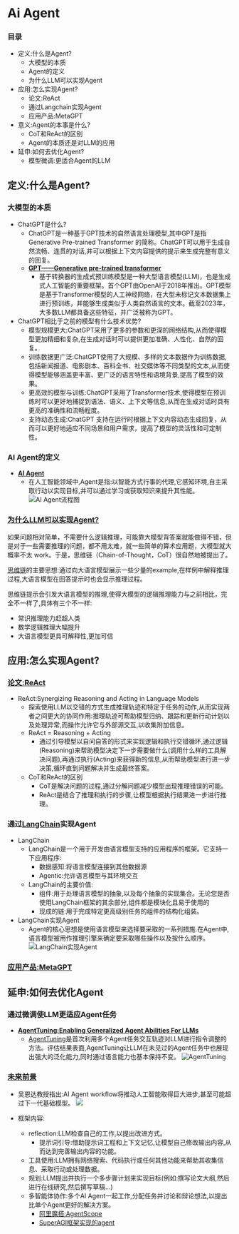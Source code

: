 # Ai Agent
### 目录
- 定义:什么是Agent?
    - 大模型的本质
    - Agent的定义
    - 为什么LLM可以实现Agent
- 应用:怎么实现Agent? 
    - 论文:ReAct
    - 通过Langchain实现Agent
    - 应用产品:MetaGPT
- 意义:Agent的本事是什么?
    - CoT和ReAct的区别
    - Agent的本质还是对LLM的应用
- 延申:如何去优化Agent?
    - 模型微调:更适合Agent的LLM

## 定义:什么是Agent?
### 大模型的本质
- ChatGPT是什么?
    - ChatGPT是一种基于GPT技术的自然语言处理模型,其中GPT是指Generative Pre-trained Transformer 的简称。ChatGPT可以用于生成自然流畅、连贯的对话,并可以根据上下文内容提供的提示来生成完整有意义的回复。
    - **[GPT——Generative pre-trained transformer](https://en.wikipedia.org/wiki/Generative_pre-trained_transformer)**
        - 基于转换器的生成式预训练模型是一种大型语言模型(LLM)，也是生成式人工智能的重要框架。首个GPT由OpenAI于2018年推出。GPT模型是基于Transformer模型的人工神经网络，在大型未标记文本数据集上进行预训练，并能够生成类似于人类自然语言的文本。截至2023年，大多数LLM都具备这些特征，并广泛被称为GPT。
- ChatGPT相比于之前的模型有什么技术优势?
    - 模型规模更大:ChatGPT采用了更多的参数和更深的网络结构,从而使得模型更加精细和复杂,在生成对话时可以提供更加准确、人性化、自然的回复。
    - 训练数据更广泛:ChatGPT使用了大规模、多样的文本数据作为训练数据,包括新闻报道、电影剧本、百科全书、社交媒体等不同类型的文本,从而使得模型能够涵盖更丰富、更广泛的语言特性和语境背景,提高了模型的效果。
    - 更高效的模型与训练:ChatGPT采用了Transformer技术,使得模型在预训练时可以更好地捕捉到语法、语义、上下文等信息,从而在生成对话时具有更高的准确性和流畅程度。
    - 支持动态生成:ChatGPT 支持在运行时根据上下文内容动态生成回复，从而可以更好地适应不同场景和用户需求，提高了模型的灵活性和可定制性。
### AI Agent的定义
- **[AI Agent](https://en.wikipedia.org/wiki/Intelligent_agent)**
    - 在人工智能领域中,Agent是指:以智能方式行事的代理,它感知环境,自主采取行动以实现目标,并可以通过学习或获取知识来提升其性能。
![AI Agent流程图](C:\Users\kongzyzy\Desktop\AIGC\IntelligentAgent-SimpleReflex.png)
### [为什么LLM可以实现Agent?](https://www.zhihu.com/tardis/zm/art/629087587?source_id=1003)
  如果问题相对简单，不需要什么逻辑推理，可能靠大模型背答案就能做得不错，但是对于一些需要推理的问题，都不用太难，就一些简单的算术应用题，大模型就大概率不太 work。于是，思维链（Chain-of-Thought，CoT）很自然地被提出了。
    
  [思维链](https://arxiv.org/abs/2201.11903)的主要思想:通过向大语言模型展示一些少量的example,在样例中解释推理过程,大语言模型在回答提示时也会显示推理过程。
  
  思维链提示会引发大语言模型的推理,使得大模型的逻辑推理能力与之前相比，完全不一样了,具体有三个不一样:
  - 常识推理能力赶超人类
  - 数学逻辑推理大幅提升
  - 大语言模型更具可解释性,更加可信

## 应用:怎么实现Agent?
### **[论文:ReAct](https://arxiv.org/abs/2210.03629)**
- ReAct:Synergizing Reasoning and Acting in Language Models
  - 探索使用LLM以交错的方式生成推理轨迹和特定于任务的动作,从而实现两者之间更大的协同作用:推理轨迹可帮助模型归纳、跟踪和更新行动计划以及处理异常,而操作允许它与外部源交互,以收集附加信息。
  - ReAct = Reasoning + Acting
    - 通过引导模型以自问自答的形式来实现逻辑和执行交错循环,通过逻辑(Reasoning)来帮助模型决定下一步需要做什么(调用什么样的工具解决问题),再通过执行(Acting)来获得新的信息,从而帮助模型进行进一步决策,循环直到问题解决并生成最终答案。
  - CoT和ReAct的区别
    - CoT是解决问题的过程,通过分解问题减少模型出现推理错误的可能。
    - ReAct是结合了推理和执行的步骤,让模型根据执行结果进一步进行推理。
### 通过[LangChain](https://python.langchain.com/docs/get_started/introduction.html)实现Agent
- LangChain
  - LangChain是一个用于开发由语言模型支持的应用程序的框架。它支持一下应用程序:
    - 数据感知:将语言模型连接到其他数据源
    - Agentic:允许语言模型与其环境交互
  - LangChain的主要价值:
    - 组件:用于处理语言模型的抽象,以及每个抽象的实现集合。无论您是否使用LangChain框架的其余部分,组件都是模块化且易于使用的
    - 现成的链:用于完成特定更高级别任务的组件的结构化组装。
- LangChain实现Agent
  - Agent的核心思想是使用语言模型来选择要采取的一系列措施.在Agent中,语言模型被用作推理引擎来确定要采取哪些操作以及按什么顺序。
![LangChain实现Agent](C:\Users\kongzyzy\Desktop\AIGC\fig1.png)
### **[应用产品:MetaGPT](https://github.com/geekan/MetaGPT)**

## 延申:如何去优化Agent
### 通过微调使LLM更适应Agent任务
- **[AgentTuning:Enabling Generalized Agent Abilities For LLMs](https://arxiv.org/abs/2310.12823)**
  - [AgentTuning](https://github.com/THUDM/AgentTuning)是首次利用多个Agent任务交互轨迹对LLM进行指令调整的方法。评估结果表面,AgentTuning让LLM在未见过的Agent任务中也展现出强大的泛化能力,同时通过语言能力也基本保持不变。
![AgentTuning](C:\Users\kongzyzy\Desktop\AIGC\fig2.png)

### [未来前景](https://mp.weixin.qq.com/s/QwkTp1N5DMGtXxi56nTBew)
- 吴恩达教授指出:AI Agent workflow将推动人工智能取得巨大进步,甚至可能超过下一代基础模型。
![](C:\Users\kongzyzy\Desktop\AIGC\fig3.png)

- 框架内容:
  - reflection:LLM检查自己的工作,以提出改进方式。
    - 提示词引导:借助提示词工程和上下文记忆,让模型自己修改输出内容,从而达到完善输出内容的功能。
  - 工具使用:LLM拥有网络搜索、代码执行或任何其他功能来帮助其收集信息、采取行动或处理数据。
  - 规划:LLM提出并执行一个多步骤计划来实现目标(例如:撰写论文大纲,然后进行在线研究,然后撰写草稿...)
  - 多智能体协作:多个AI Agent一起工作,分配任务并讨论和辩论想法,以提出比单个Agent更好的解决方案。
    - [阿里魔搭:AgentScope](https://modelscope.github.io/agentscope/zh_CN/index.html)
    - [SuperAGI框架实现的agent](https://ishaan-bhola.medium.com/building-autonomous-business-processes-using-ai-agent-workflows-216c30ae0ae1)


